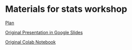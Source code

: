 # Materials for stats workshop

[Plan](https://docs.google.com/document/d/12BPtsVNk8AU6ZZ7euYU7vhulsl8buDgjkZe8iQQDXLo/edit?usp=sharing)

[Original Presentation in Google Slides](https://docs.google.com/presentation/d/1hV8bWM1Fjr3Ev6dDdx0Bf5oyK8ApvywgmbOWKdnNlLY/edit?usp=sharing)

[Original Colab Notebook](https://colab.research.google.com/drive/1JF3PVHAtANERpZkVkxYRgcLmhTuoFIzu?usp=sharing)
